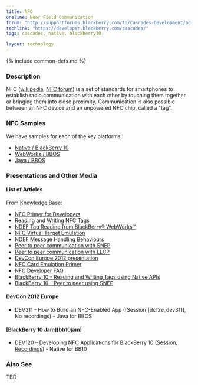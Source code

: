 ```yaml
---
title: NFC
oneline: Near Field Communication
forum: "http://supportforums.blackberry.com/t5/Cascades-Development/bd-p/Cascades"
techlink: "https://developer.blackberry.com/cascades/"
tags: cascades, native, blackberry10

layout: technology
---
```

{% include common-defs.md %}

### Description
NFC
([wikipedia](http://en.wikipedia.org/wiki/Near_field_communication),
[NFC forum](http://www.nfc-forum.org/home))
is a set of standards for
smartphones to establish radio communication with each other by touching them together
or bringing them into close proximity.
Communication is also possible between an NFC device and an unpowered NFC chip, called a "tag".

### NFC Samples

We have samples for each of the key platforms

* [Native / BlackBerry 10](https://github.com/jcmurray/Cascades-Community-Samples)
* [WebWorks / BBOS](https://github.com/blackberry/WebWorks-Community-APIs/tree/master/Smartphone/NFC)
* [Java / BBOS](https://github.com/blackberry/Samples-for-Java/tree/master/NFC)

### Presentations and Other Media

#### List of Articles

From [Knowledge Base](http://supportforums.blackberry.com/t5/Java-Development/NFC-Article-and-Code-Index/ta-p/1538775):

* [NFC Primer for Developers](http://supportforums.blackberry.com/t5/Java-Development/NFC-Primer-for-Developers/ta-p/1334857)
* [Reading and Writing NFC Tags](http://supportforums.blackberry.com/t5/Java-Development/Reading-and-Writing-NFC-Smart-Tags/ta-p/1379453)
* [NDEF Tag Reading from BlackBerry® WebWorks™](http://supportforums.blackberry.com/t5/Web-and-WebWorks-Development/NFC-NDEF-Tag-Reading-from-WebWorks-Applications/ta-p/1430431)
* [NFC Virtual Target Emulation](http://supportforums.blackberry.com/t5/Java-Development/NFC-Virtual-Target-Emulation/ta-p/1509687)
* [NDEF Message Handling Behaviours](http://supportforums.blackberry.com/t5/Java-Development/NFC-NDEF-Message-Handling-Behaviors/ta-p/1538737)
* [Peer to peer communication with SNEP](http://supportforums.blackberry.com/t5/Java-Development/NFC-Peer-to-Peer-Communications-with-SNEP/ta-p/1532841)
* [Peer to peer communication with LLCP](http://supportforums.blackberry.com/t5/Java-Development/Peer-to-peer-communication-with-LLCP/ta-p/1808893)
* [DevCon Europe 2012 presentation](http://www.slideshare.net/BlackBerry/dev311-woolley-murray)
* [NFC Card Emulation Primer](http://supportforums.blackberry.com/t5/Java-Development/NFC-Card-Emulation-Primer/ta-p/1596893)
* [NFC Developer FAQ](http://supportforums.blackberry.com/t5/Java-Development/NFC-Developer-FAQ/ta-p/1634793)
* [BlackBerry 10 - Reading and Writing Tags using Native APIs](http://supportforums.blackberry.com/t5/Native-Development/NFC-on-BlackBerry-10-Reading-and-Writing-Tags-using-native-APIs/ta-p/1721887)
* [BlackBerry 10 - Peer to peer using SNEP](http://supportforums.blackberry.com/t5/Native-Development/NFC-on-BlackBerry-10-peer-to-peer-communication-using-SNEP/ta-p/1758859)

#### DevCon 2012 Europe

* DEV311 - How to Build an NFC-Enabled App ([Session][dc12e_dev311], No recordings) - Java for BBOS


#### [BlackBerry 10 Jam][bb10jam]

* DEV120 – Developing NFC Applications for BlackBerry 10
([Session](https://bbworld.blackberryconferences.net/2012/scheduler/sessionDetails.do?SESSION_ID=DEV120),
[Recordings](http://blackberrydevcon.eventmystro.com/em/presentation-details/auid/691 "Requires Registration")) - Native for BB10


### Also See
TBD

